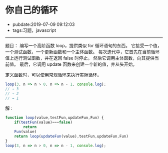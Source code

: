 # 你自己的循环

- pubdate:2019-07-09 09:12:03
- tags:习题，javascript

---

题目：
编写一个高阶函数 loop，提供类似 for 循环语句的东西。 它接受一个值，一个测试函数，一个更新函数和一个主体函数。 每次迭代中，它首先在当前循环值上运行测试函数，并在返回 false 时停止。 然后它调用主体函数，向其提供当前值。 最后，它调用 update 函数来创建一个新的值，并从头开始。

定义函数时，可以使用常规循环来执行实际循环。

```javascript
loop(3, n => n > 0, n => n - 1, console.log);
// → 3
// → 2
// → 1
```

解 :

````javascript
function loop(value,testFun,updateFun,Fun) {
    if(testFun(value)===false)
        return
    Fun(value)
    return loop(updateFun(value),testFun,updateFun,Fun)
}
loop(3, n => n > 0, n => n - 1, console.log);
````
